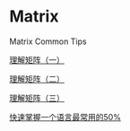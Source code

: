 # Matrix
Matrix Common Tips



[理解矩阵（一）](https://blog.csdn.net/myan/article/details/647511)


[理解矩阵（二）](https://blog.csdn.net/myan/article/details/649018)


[理解矩阵（三）](https://blog.csdn.net/myan/article/details/1865397)



[快速掌握一个语言最常用的50%](https://blog.csdn.net/myan/article/details/3144661)



